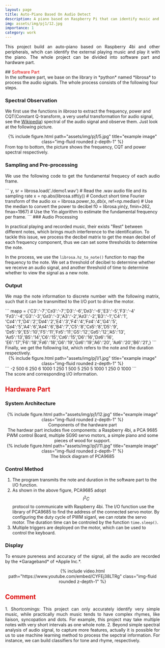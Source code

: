 ```yaml
---
layout: page
title: Auto-Piano Based On Audio Detect
description: A piano based on Raspberry Pi that can identify music and play it with the piano.
img: assets/img/pj1/12.jpg
importance: 1
category: work
---
```


<p style="text-align:justify; text-justify:inter-ideograph;">
This project build an auto-piano based on Raspberry 4bi and other peripherals, whcih can identify the external playing music and play it with the piano. The whole project can be divided into software part and hardware part.
</p>
## <font color="#dd0000">Software Part</font><br /> 
In the software part, we base on the library in *python* named *librosa* to process the audio signals. The whole process consists of the following four steps.

### Spectral Observation

We first use the functions in *librosa* to extract the frequency, power and CQT(Constant Q-transform, a very useful transformation for audio signal, see the [Wikipedia](https://en.wikipedia.org/wiki/Constant-Q_transform)) spectral of the audio signal and observe them. Just look at the following picture.

<div class="row" align=center>
    <div class="col-sm mt-3 mt-md-0">
        {% include figure.html path="assets/img/pj1/5.jpg" title="example image" class="img-fluid rounded z-depth-1" %}
    </div>
</div>
<div class="caption">
    From top to bottom, the picture shows the frequency, CQT and power spectral respectively.
</div>

### Sampling and Pre-processing
<p style="text-align:justify; text-justify:inter-ideograph;">
We use the following code to get the fundamental frequecy of each audio frame.
</p>
```
y, sr = librosa.load('./demo1.wav') # Read the .wav audio file and its sampling rate
x = np.abs(librosa.stft(y)) # Conduct short time Fourier transform of the audio
xx = librosa.power_to_db(x, ref=np.median) # Use the median to convert the power to decibel
f0 = librosa.yin(y, fmin=262, fmax=1967) # Use the Yin algorithm to estimate the fundamental frequency per frame.
```
### Audio Processing

In practical playing and recorded music, their exists "Rest" between different notes, which brings much interference to the identification. To tackle this issue, we process the decibel matrix to get the mean decibel of each frequency component, thus we can set some thresholds to determine the note.

In the process, we use the ```librosa.hz_to_note()``` function to map the frequency to the note. We set a threshold of decibel to determine whether we receive an audio signal, and another threshold of time to determine whether to view the signal as a new note.

### Output
<p style="text-align:justify; text-justify:inter-ideograph;">
We map the note information to discrete number with the following matrix, such that it can be transmitted to the I/O port to drive the motor.
</p>
```
mapp = {'C3':'-7','C♯3':'-7','D3':'-6','D♯3':'-6','E3':'-5','F3':'-4'
 'F♯3':'-4','G3':'-3','G♯3':'-3','A3':'-2','A♯3':'-2','B3':'-1','C4':'1',
 'C♯4':'1','D4':'2','D♯4':'2','E4':'3','F4':'4','F♯4':'4','G4':'5',
 'G♯4':'5','A4':'6','A♯4':'6','B4':'7','C5':'8','C♯5':'8','D5':'9',
 'D♯5':'9','E5':'10','F5':'11','F♯5':'11','G5':'12','G♯5':'12','A5':'13',
 'A♯5':'13','B5':'14','C6':'15','C♯6':'15','D6':'16','D♯6':'16',
 'E6':'17','F6':'18','F♯6':'18','G6':'19','G♯6':'19','A6':'20',
 'A♯6':'20','B6':'21',}
```
Finally, we get the following list, which refers to the note and the duration respectively.
<div>
    <div class="col-sm mt-3 mt-md-0" align=center>
        {% include figure.html path="assets/img/pj1/1.jpg" title="example image" class="img-fluid rounded z-depth-1" %}
    </div>
</div>
```
-2 500
6 250
6 1000
1 250
1 500
5 250
5 1000
1 250
0 1000
```
<div class="caption">
The score and corresponding I/O information.
</div>

## <font color="#dd0000">Hardware Part</font><br /> 

### System Architecture
<div class="row justify-content-sm-center" align=center>
    <div class="col-sm-8 mt-3 mt-md-0" align=center>
        {% include figure.html path="assets/img/pj1/12.jpg" title="example image" class="img-fluid rounded z-depth-1" %}
            <div class="caption" align=center>
        Components of the hardware part
    </div>
        <div>
        The hardwar part includes five components: a Raspberry 4bi, a PCA 9685 PWM control Board, multiple SG90 servo motors, a simple piano and some pieces of wood for support. 
        </div>
    </div>
    <div class="col-sm-4 mt-3 mt-md-0" align=center>
        {% include figure.html path="assets/img//pj1/11.jpg" title="example image" class="img-fluid rounded z-depth-1" %}
            <div class="caption" align=center>
        The block diagram of PCA9685
    </div>
    </div>
</div>

### Control Method

1. The program transmits the note and duration in the software part to the I/O function.
2. As shown in the above figure, PCA9685 adopt $$I^2C$$ protocol to communicate with Raspberry 4bi. The I/O function use the library of PCA9685 to find the address of the connected servo motor. By configuring the duty cycle of PWM siganl, we can rotate the servo motor. The duration time can be controled by the function ```time.sleep()```.
3. Multiple triggers are deployed on the motor, which can be used to control the keyboard.

### Display
<p style="text-align:justify; text-justify:inter-ideograph;">
To ensure pureness and accuracy of the signal, all the audio are recorded by the *Garageband* of *Apple Inc.*.
</p>
<div class="col-sm mt-3 mt-md-0" align=center>
    {% include video.html path="https://www.youtube.com/embed/CYFEj38LTRg" class="img-fluid rounded z-depth-1" %}
</div>

## <font color="#dd0000">Comment</font><br /> 
<p style="text-align:justify; text-justify:inter-ideograph;">
1. Shortcomings: This project can only accurately identify very simple music, while practically much music tends to have complex rhymes, like liaison, syncopation and dots. For example, this project may take multiple notes with very short intervals as one whole note.
2. Beyond simple spectral analysis of audio signal, to capture more features, actually it is possible for us to use machine learning method to process the sepctral information. For instance, we can build classifiers for tone and rhyme, respectively.
</p>